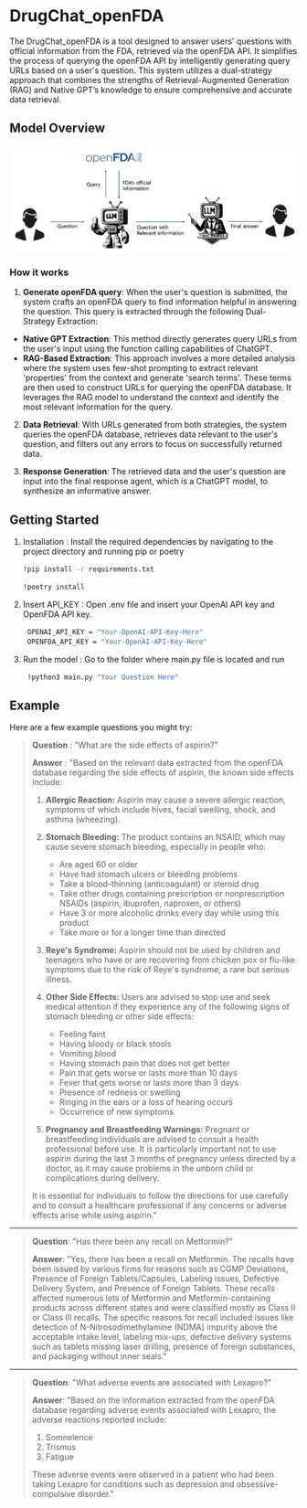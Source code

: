 # DrugChat_openFDA

The DrugChat_openFDA is a tool designed to answer users' questions with official information from the FDA, retrieved via the openFDA API. It simplifies the process of querying the openFDA API by intelligently generating query URLs based on a user's question. This system utilizes a dual-strategy approach that combines the strengths of Retrieval-Augmented Generation (RAG) and Native GPT’s knowledge to ensure comprehensive and accurate data retrieval.


## Model Overview
![Alt text](image-1.png)

### How it works

1. **Generate openFDA query**: When the user's question is submitted, the system crafts an openFDA query to find information helpful in answering the question. This query is extracted through the following Dual-Strategy Extraction:

- **Native GPT Extraction**: This method directly generates query URLs from the user's input using the function calling capabilities of ChatGPT.
- **RAG-Based Extraction**: This approach involves a more detailed analysis where the system uses few-shot prompting to extract relevant 'properties' from the context and generate 'search terms'. These terms are then used to construct URLs for querying the openFDA database. It leverages the RAG model to understand the context and identify the most relevant information for the query.

2. **Data Retrieval**: With URLs generated from both strategies, the system queries the openFDA database, retrieves data relevant to the user's question, and filters out any errors to focus on successfully returned data.

3. **Response Generation**: The retrieved data and the user's question are input into the final response agent, which is a ChatGPT model, to synthesize an informative answer.

## Getting Started

1. Installation
: Install the required dependencies by navigating to the project directory and running pip or poetry

   ```bash
   !pip install -r requirements.txt
   ```


   ```bash
   !poetry install
   ```

2. Insert API_KEY
: Open .env file and insert your OpenAI API key and OpenFDA API key.
   ```bash
    OPENAI_API_KEY = "Your-OpenAI-API-Key-Here"
    OPENFDA_API_KEY = "Your-OpenAI-API-Key-Here"
   ```

3. Run the model
: Go to the folder where main.py file is located and run
   ```bash
    !python3 main.py "Your Question Here"
   ```


## Example
Here are a few example questions you might try:

> **Question**
> : "What are the side effects of aspirin?"
> 
> **Answer**
> : "Based on the relevant data extracted from the openFDA database regarding the side effects of aspirin, the known side effects include:
> 
> 1. **Allergic Reaction:** Aspirin may cause a severe allergic reaction, symptoms of which include hives, facial swelling, shock, and asthma (wheezing).
> 
> 2. **Stomach Bleeding:** The product contains an NSAID, which may cause severe stomach bleeding, especially in people who:
>    - Are aged 60 or older
>    - Have had stomach ulcers or bleeding problems
>    - Take a blood-thinning (anticoagulant) or steroid drug
>    - Take other drugs containing prescription or nonprescription NSAIDs (aspirin, ibuprofen, naproxen, or others)
>    - Have 3 or more alcoholic drinks every day while using this product
>    - Take more or for a longer time than directed
> 
> 3. **Reye's Syndrome:** Aspirin should not be used by children and teenagers who have or are recovering from chicken pox or flu-like symptoms due to the risk of Reye's syndrome, a rare but serious illness.
> 
> 4. **Other Side Effects:** Users are advised to stop use and seek medical attention if they experience any of the following signs of stomach bleeding or other side effects:
>    - Feeling faint
>    - Having bloody or black stools
>    - Vomiting blood
>    - Having stomach pain that does not get better
>    - Pain that gets worse or lasts more than 10 days
>    - Fever that gets worse or lasts more than 3 days
>    - Presence of redness or swelling
>    - Ringing in the ears or a loss of hearing occurs
>    - Occurrence of new symptoms
> 
> 5. **Pregnancy and Breastfeeding Warnings:** Pregnant or breastfeeding individuals are advised to consult a health professional before use. It is particularly important not to use aspirin during the last 3 months of pregnancy unless directed by a doctor, as it may cause problems in the unborn child or complications during delivery.
> 
> It is essential for individuals to follow the directions for use carefully and to consult a healthcare professional if any concerns or adverse effects arise while using aspirin."
---


> **Question**: "Has there been any recall on Metformin?"
> 
> **Answer**: "Yes, there has been a recall on Metformin. The recalls have been issued by various firms for reasons such as CGMP Deviations, Presence of Foreign Tablets/Capsules, Labeling issues, Defective Delivery System, and Presence of Foreign Tablets. These recalls affected numerous lots of Metformin and Metformin-containing products across different states and were classified mostly as Class II or Class III recalls. The specific reasons for recall included issues like detection of N-Nitrosodimethylamine (NDMA) impurity above the acceptable intake level, labeling mix-ups, defective delivery systems such as tablets missing laser drilling, presence of foreign substances, and packaging without inner seals."

---

> **Question**: "What adverse events are associated with Lexapro?"
> 
> **Answer**: "Based on the information extracted from the openFDA database regarding adverse events associated with Lexapro, the adverse reactions reported include:
> 
> 1. Somnolence
> 2. Trismus
> 3. Fatigue
> 
> These adverse events were observed in a patient who had been taking Lexapro for conditions such as depression and obsessive-compulsive disorder."
